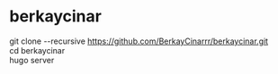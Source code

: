 # berkaycinar

git clone --recursive https://github.com/BerkayCinarrr/berkaycinar.git <br/>
cd berkaycinar <br/>
hugo server
